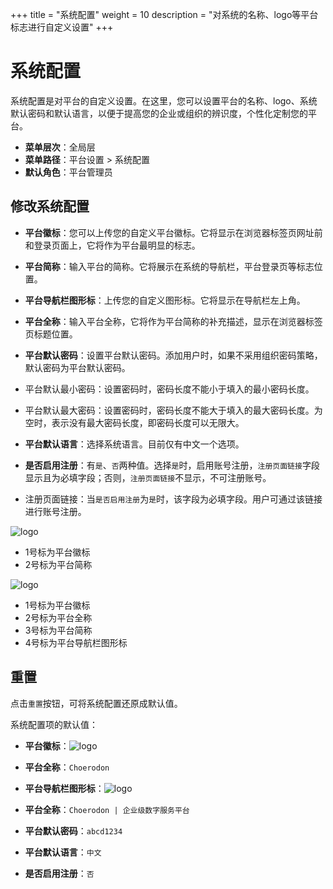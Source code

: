 +++
title = "系统配置"
weight = 10
description = "对系统的名称、logo等平台标志进行自定义设置"
+++

# 系统配置

系统配置是对平台的自定义设置。在这里，您可以设置平台的名称、logo、系统默认密码和默认语言，以便于提高您的企业或组织的辨识度，个性化定制您的平台。

- **菜单层次**：全局层
- **菜单路径**：平台设置 > 系统配置
- **默认角色**：平台管理员

## 修改系统配置

- **平台徽标**：您可以上传您的自定义平台徽标。它将显示在浏览器标签页网址前和登录页面上，它将作为平台最明显的标志。  

- **平台简称**：输入平台的简称。它将展示在系统的导航栏，平台登录页等标志位置。  
 

- **平台导航栏图形标**：上传您的自定义图形标。它将显示在导航栏左上角。


- **平台全称**：输入平台全称，它将作为平台简称的补充描述，显示在浏览器标签页标题位置。
 

- **平台默认密码**：设置平台默认密码。添加用户时，如果不采用组织密码策略，默认密码为平台默认密码。

- 平台默认最小密码：设置密码时，密码长度不能小于填入的最小密码长度。

- 平台默认最大密码：设置密码时，密码长度不能大于填入的最大密码长度。为空时，表示没有最大密码长度，即密码长度可以无限大。

- **平台默认语言**：选择系统语言。目前仅有中文一个选项。

- **是否启用注册**：有`是`、`否`两种值。选择`是`时，启用账号注册，`注册页面链接`字段显示且为必填字段；否则，`注册页面链接`不显示，不可注册账号。

- 注册页面链接：当`是否启用注册`为`是`时，该字段为必填字段。用户可通过该链接进行账号注册。

![logo](/docs/user-guide/system-configuration/platform/image/system1.png)

- 1号标为平台徽标
- 2号标为平台简称

![logo](/docs/user-guide/system-configuration/platform/image/system2.png)

- 1号标为平台徽标
- 2号标为平台全称
- 3号标为平台简称
- 4号标为平台导航栏图形标

## 重置

点击`重置`按钮，可将系统配置还原成默认值。

系统配置项的默认值：

- **平台徽标**：![logo](/img/favicon.ico) 

- **平台全称**：`Choerodon`

- **平台导航栏图形标**：![logo](/docs/user-guide/system-configuration/platform/image/logo.png) 

- **平台全称**：`Choerodon | 企业级数字服务平台` 

- **平台默认密码**：`abcd1234`

- **平台默认语言**：`中文`

- **是否启用注册**：`否`